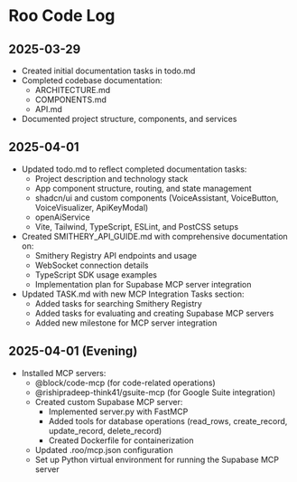 # Roo Code Log

## 2025-03-29
- Created initial documentation tasks in todo.md
- Completed codebase documentation:
  - ARCHITECTURE.md
  - COMPONENTS.md
  - API.md
- Documented project structure, components, and services

## 2025-04-01
- Updated todo.md to reflect completed documentation tasks:
  - Project description and technology stack
  - App component structure, routing, and state management
  - shadcn/ui and custom components (VoiceAssistant, VoiceButton, VoiceVisualizer, ApiKeyModal)
  - openAiService
  - Vite, Tailwind, TypeScript, ESLint, and PostCSS setups
- Created SMITHERY_API_GUIDE.md with comprehensive documentation on:
  - Smithery Registry API endpoints and usage
  - WebSocket connection details
  - TypeScript SDK usage examples
  - Implementation plan for Supabase MCP server integration
- Updated TASK.md with new MCP Integration Tasks section:
  - Added tasks for searching Smithery Registry
  - Added tasks for evaluating and creating Supabase MCP servers
  - Added new milestone for MCP server integration

## 2025-04-01 (Evening)
- Installed MCP servers:
  - @block/code-mcp (for code-related operations)
  - @rishipradeep-think41/gsuite-mcp (for Google Suite integration)
  - Created custom Supabase MCP server:
    - Implemented server.py with FastMCP
    - Added tools for database operations (read_rows, create_record, update_record, delete_record)
    - Created Dockerfile for containerization
  - Updated .roo/mcp.json configuration
  - Set up Python virtual environment for running the Supabase MCP server